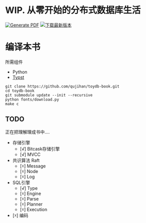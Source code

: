 <div align="center">
<strong>
<samp>
</samp>
</strong>
</div>

# WIP. 从零开始的分布式数据库生活

[![Generate PDF](https://github.com/qujihan/toydb-book/actions/workflows/build.yml/badge.svg)](https://github.com/qujihan/toydb-book/actions/workflows/build.yml)
[![下载最新版本](https://img.shields.io/badge/%E7%82%B9%E8%BF%99%E9%87%8C-%E4%B8%8B%E8%BD%BDrelease%E7%89%88%E6%9C%AC-red.svg "下载最新版本")](https://nightly.link/qujihan/toydb-book/workflows/build/main/from_zero_to_distributed_database.pdf.zip)

# 编译本书

所需组件
- Python
- [Typst](https://typst.app/)

```shell
git clone https://github.com/qujihan/toydb-book.git
cd toydb-book
git submodule update --init --recursive
python fonts/download.py
make c
```

## TODO
正在把理解理成书中....
- 存储引擎
    - [√] Bitcask存储引擎
    - [√] MVCC
- 共识算法 Raft
    - [☓] Message
    - [☓] Node
    - [☓] Log
- SQL引擎
    - [√] Type
    - [☓] Engine
    - [☓] Parse
    - [☓] Planner
    - [☓] Execution
- [☓] 编码